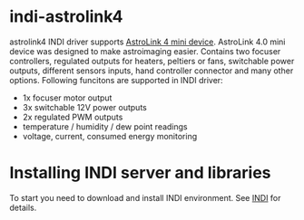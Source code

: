 # indi-astrolink4
astrolink4 INDI driver supports [AstroLink 4 mini device](https://astrojolo.com/astrolink-4-0-mini/). AstroLink 4.0 mini device was designed to make astroimaging easier. Contains two focuser controllers, regulated outputs for heaters, peltiers or fans, switchable power outputs, different sensors inputs, hand controller connector and many other options. Following funcitons are supported in INDI driver:
- 1x focuser motor output
- 3x switchable 12V power outputs
- 2x regulated PWM outputs
- temperature / humidity / dew point readings
- voltage, current, consumed energy monitoring

# Installing INDI server and libraries
To start you need to download and install INDI environment. See [INDI](http://indilib.org/download.htm) for details. 
